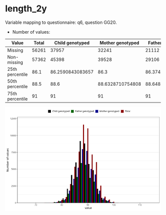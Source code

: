 # length_2y
Variable mapping to questionnaire: q6, question GG20.
- Number of values:

| Value | Total | Child genotyped | Mother genotyped | Father genotyped |
| ----- | ----- | --------------- | ---------------- | ---------------- |
| Missing | 56261 | 37957 | 32241 | 21112 |
| Non-missing | 57362 | 45398 | 39528 | 29106 |
| 25th percentile | 86.1 | 86.2590843083657 | 86.3 | 86.3745011681537 |
| 50th percentile | 88.5 | 88.6 | 88.6328710754808 | 88.6480793285643 |
| 75th percentile | 91 | 91 | 91 | 91 |



![](length_2y_n.png)



